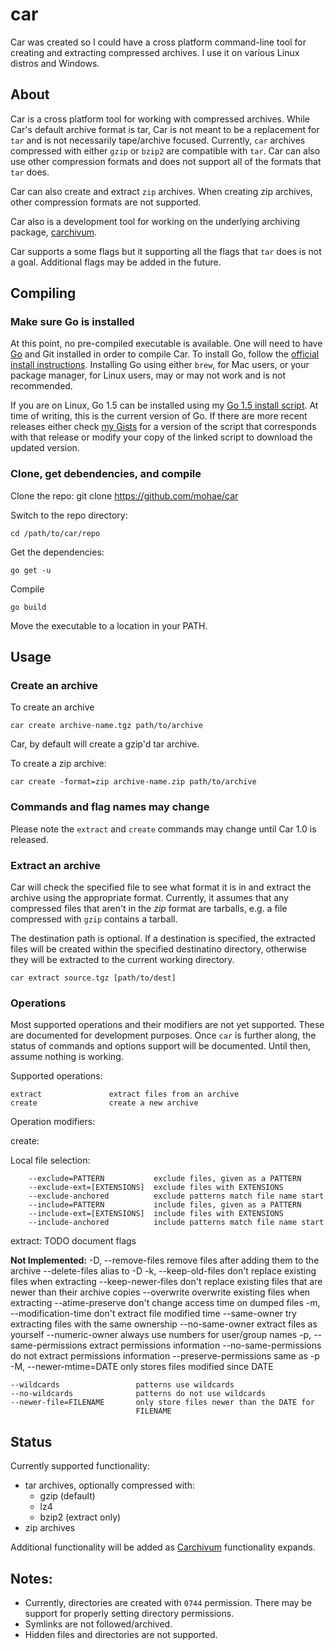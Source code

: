 car
===

Car was created so I could have a cross platform command-line tool for creating and extracting compressed archives. I use it on various Linux distros and Windows.

## About 
Car is a cross platform tool for working with compressed archives. While Car's default archive format is tar, Car is not meant to be a replacement for `tar` and is not necessarily tape/archive focused. Currently, `car` archives compressed with either `gzip` or `bzip2` are compatible with `tar`. Car can also use other compression formats and does not support all of the formats that `tar` does. 

Car can also create and extract `zip` archives. When creating zip archives, other compression formats are not supported.

Car also is a development tool for working on the underlying archiving package, [carchivum](https://github.com/mohae/carchivum).

Car supports a some flags but it supporting all the flags that `tar` does is not a goal. Additional flags may be added in the future.

## Compiling
### Make sure Go is installed
At this point, no pre-compiled executable is available. One will need to have [Go](https://golang.org) and Git installed in order to compile Car. To install Go, follow the [official install instructions](https://golang.org/doc/install.html). Installing Go using either `brew`, for Mac users, or your package manager, for Linux users, may or may not work and is not recommended.

If you are on Linux, Go 1.5 can be installed using my [Go 1.5 install script](https://gist.github.com/mohae/7e738af18e5041ac3fc4). At time of writing, this is the current version of Go. If there are more recent releases either check [my Gists](https://gist.github.com/mohae) for a version of the script that corresponds with that release or modify your copy of the linked script to download the updated version.

### Clone, get debendencies, and compile
Clone the repo:
    git clone https://github.com/mohae/car

Switch to the repo directory:

    cd /path/to/car/repo

Get the dependencies:

    go get -u

Compile

    go build

Move the executable to a location in your PATH.

## Usage
### Create an archive
To create an archive

    car create archive-name.tgz path/to/archive

Car, by default will create a gzip'd tar archive.

To create a zip archive:

    car create -format=zip archive-name.zip path/to/archive

### Commands and flag names may change
Please note the `extract` and `create` commands may change until Car 1.0 is released.

### Extract an archive
Car will check the specified file to see what format it is in and extract the archive using the appropriate format. Currently, it assumes that any compressed files that aren't in the _zip_ format are tarballs, e.g. a file compressed with `gzip` contains a tarball.

The destination path is optional. If a destination is specified, the extracted files will be created within the specified destinatino directory, otherwise they will be extracted to the current working directory.

    car extract source.tgz [path/to/dest] 

### Operations
Most supported operations and their modifiers are not yet supported. These are documented for development purposes. Once `car` is further along, the status of commands and options support will be documented. Until then, assume nothing is working. 

Supported operations:

    extract               extract files from an archive
    create                create a new archive

Operation modifiers:

create:
  
Local file selection:
```  
    --exclude=PATTERN           exclude files, given as a PATTERN
    --exclude-ext=[EXTENSIONS]  exclude files with EXTENSIONS
    --exclude-anchored          exclude patterns match file name start
    --include=PATTERN           include files, given as a PATTERN
    --include-ext=[EXTENSIONS]  include files with EXTENSIONS
    --include-anchored          include patterns match file name start
```
extract:
TODO document flags


__Not Implemented:__
  -D, --remove-files              remove files after adding them to the archive
      --delete-files              alias to -D
  -k, --keep-old-files            don't replace existing files when extracting
      --keep-newer-files          don't replace existing files that are newer
                                than their archive copies
      --overwrite                 overwrite existing files when extracting
      --atime-preserve            don't change access time on dumped files
  -m, --modification-time         don't extract file modified time
      --same-owner                try extracting files with the same ownership
      --no-same-owner             extract files as yourself
      --numeric-owner             always use numbers for user/group names
  -p, --same-permissions          extract permissions information
      --no-same-permissions       do not extract permissions information
      --preserve-permissions      same as -p
  -M, --newer-mtime=DATE          only stores files modified since DATE

    --wildcards                 patterns use wildcards
    --no-wildcards              patterns do not use wildcards
    --newer-file=FILENAME       only store files newer than the DATE for
                                FILENAME

## Status
Currently supported functionality:
  * tar archives, optionally compressed with:
    * gzip (default)
    * lz4
    * bzip2 (extract only)
  * zip archives

Additional functionality will be added as [Carchivum](https://github.com/mohae/carchivum) functionality expands.

## Notes:  
* Currently, directories are created with `0744` permission. There may be support for properly setting directory permissions.
* Symlinks are not followed/archived.
* Hidden files and directories are not supported.
